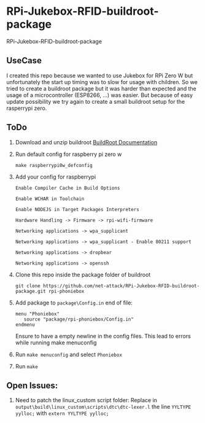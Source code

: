 # RPi-Jukebox-RFID-buildroot-package
RPi-Jukebox-RFID-buildroot-package


## UseCase
I created this repo because we wanted to use Jukebox for RPi Zero W but unfortunately the start up timing was to slow for usage with children.
So we tried to create a buildroot package but it was harder than expected and the usage of a microcontroller (ESP8266, ...) was easier.
But because of easy update possibility we try again to create a small buildroot setup for the rasperrypi zero.

## ToDo
1. Download and unzip buildroot 
   [BuildRoot Documentation](https://buildroot.org/downloads/manual/manual.html)
1. Run default config for raspberry pi zero w
   ```
   make raspberrypi0w_defconfig
   ```
1. Add your config for raspberrypi

    ```Enable Compiler Cache in Build Options```

    ```Enable WCHAR in Toolchain```

    ```Enable NODEJS in Target Packages Interpreters```

    ```Hardware Handling -> Firmware -> rpi-wifi-firmware```

   ```Networking applications -> wpa_supplicant```
   
   ```Networking applications -> wpa_supplicant - Enable 80211 support```
   
   ```Networking applications -> dropbear```
   
   ```Networking applications -> openssh```
   


1. Clone this repo inside the package folder of buildroot
   ```
   git clone https://github.com/net-attack/RPi-Jukebox-RFID-buildroot-package.git rpi-phoniebox
   ```
1. Add package to `package\Config.in` end of file:
   ```
   menu "Phoniebox"
      source "package/rpi-phoniebox/Config.in"
   endmenu
   ```
   Ensure to have a empty newline in the config files. 
   This lead to errors while running make menuconfig
1. Run `make menuconfig` and select `Phoniebox` 
1. Run `make`





## Open Issues:
1. Need to patch the linux_custom script folder:
   Replace in `output\build\linux_custom\scripts\dtc\dtc-lexer.l` the line `YYLTYPE yylloc;` with `extern YYLTYPE yylloc;`
